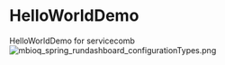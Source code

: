 # HelloWorldDemo
HelloWorldDemo for servicecomb
![mbioq_spring_rundashboard_configurationTypes.png](../img/mbioq_spring_rundashboard_configurationTypes.png)
